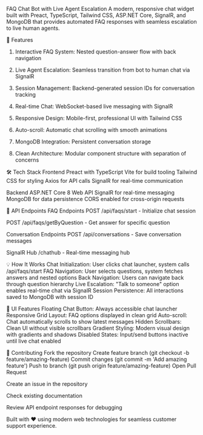FAQ Chat Bot with Live Agent Escalation
A modern, responsive chat widget built with Preact, TypeScript, Tailwind CSS, ASP.NET Core, SignalR, and MongoDB that provides automated FAQ responses with seamless escalation to live human agents.

🚀 Features
1. Interactive FAQ System: Nested question-answer flow with back navigation
2. Live Agent Escalation: Seamless transition from bot to human chat via SignalR
3. Session Management: Backend-generated session IDs for conversation tracking
4. Real-time Chat: WebSocket-based live messaging with SignalR
5. Responsive Design: Mobile-first, professional UI with Tailwind CSS
6. Auto-scroll: Automatic chat scrolling with smooth animations

7. MongoDB Integration: Persistent conversation storage
8. Clean Architecture: Modular component structure with separation of concerns

🛠️ Tech Stack
Frontend
Preact with TypeScript
Vite for build tooling
Tailwind CSS for styling
Axios for API calls
SignalR for real-time communication

Backend
ASP.NET Core 8 Web API
SignalR for real-time messaging
MongoDB for data persistence
CORS enabled for cross-origin requests

🎯 API Endpoints
FAQ Endpoints
POST /api/faqs/start - Initialize chat session

POST /api/faqs/getByQuestion - Get answer for specific question

Conversation Endpoints
POST /api/conversations - Save conversation messages

SignalR Hub
/chathub - Real-time messaging hub

💡 How It Works
Chat Initialization: User clicks chat launcher, system calls /api/faqs/start
FAQ Navigation: User selects questions, system fetches answers and nested options
Back Navigation: Users can navigate back through question hierarchy
Live Escalation: "Talk to someone" option enables real-time chat via SignalR
Session Persistence: All interactions saved to MongoDB with session ID

🎨 UI Features
Floating Chat Button: Always accessible chat launcher
Responsive Grid Layout: FAQ options displayed in clean grid
Auto-scroll: Chat automatically scrolls to show latest messages
Hidden Scrollbars: Clean UI without visible scrollbars
Gradient Styling: Modern visual design with gradients and shadows
Disabled States: Input/send buttons inactive until live chat enabled

🤝 Contributing
Fork the repository
Create feature branch (git checkout -b feature/amazing-feature)
Commit changes (git commit -m 'Add amazing feature')
Push to branch (git push origin feature/amazing-feature)
Open Pull Request

Create an issue in the repository

Check existing documentation

Review API endpoint responses for debugging

Built with ❤️ using modern web technologies for seamless customer support experience.
